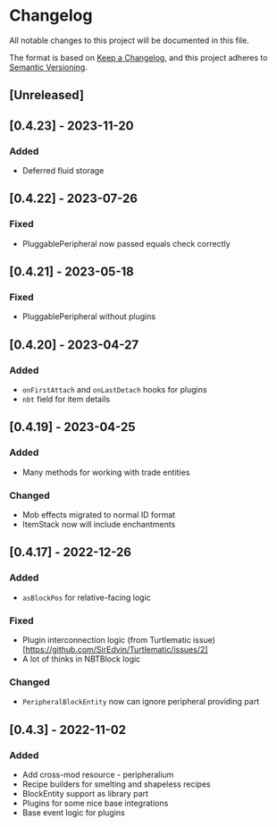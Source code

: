 # Changelog
All notable changes to this project will be documented in this file.

The format is based on [Keep a Changelog](https://keepachangelog.com/en/1.0.0/),
and this project adheres to [Semantic Versioning](https://semver.org/spec/v2.0.0.html).

## [Unreleased]

## [0.4.23] - 2023-11-20

### Added

- Deferred fluid storage

## [0.4.22] - 2023-07-26

### Fixed

- PluggablePeripheral now passed equals check correctly

## [0.4.21] - 2023-05-18

### Fixed

- PluggablePeripheral without plugins

## [0.4.20] - 2023-04-27

### Added

- `onFirstAttach` and `onLastDetach` hooks for plugins
- `nbt` field for item details

## [0.4.19] - 2023-04-25

### Added

- Many methods for working with trade entities

### Changed

- Mob effects migrated to normal ID format
- ItemStack now will include enchantments

## [0.4.17] - 2022-12-26

### Added

- `asBlockPos` for relative-facing logic

### Fixed

- Plugin interconnection logic (from Turtlematic issue)[https://github.com/SirEdvin/Turtlematic/issues/2]
- A lot of thinks in NBTBlock logic

### Changed

- `PeripheralBlockEntity` now can ignore peripheral providing part

## [0.4.3] - 2022-11-02

### Added

- Add cross-mod resource - peripheralium
- Recipe builders for smelting and shapeless recipes
- BlockEntity support as library part
- Plugins for some nice base integrations
- Base event logic for plugins
